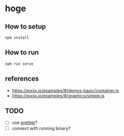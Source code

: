 # hoge

## How to setup

```
npm install
```

## How to run

```
npm run serve
```

## references

- https://pixijs.io/examples/#/demos-basic/container.js
- https://pixijs.io/examples/#/graphics/simple.js

## TODO

- [ ] use [prettier](https://prettier.io/)?
- [ ] connect with running binary?
